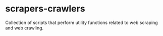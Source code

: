 # scrapers-crawlers
Collection of scripts that perform utility functions related to web scraping and web crawling.
